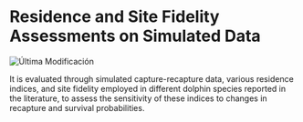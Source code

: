 # Residence and Site Fidelity Assessments on Simulated Data

![Última Modificación](https://img.shields.io/github/last-commit/ihuesca/R_SF_simulations/main?style=flat-square&color=blue)

It is evaluated through simulated capture-recapture data, various residence indices, and site fidelity employed in different dolphin species reported in the literature, to assess the sensitivity of these indices to changes in recapture and survival probabilities.
